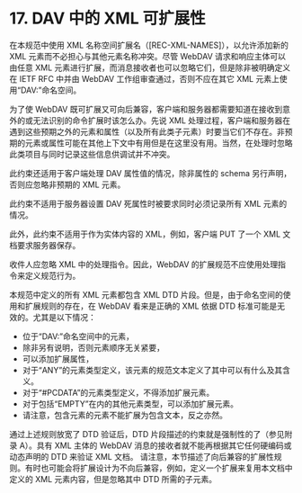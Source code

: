# 17. DAV 中的 XML 可扩展性

在本规范中使用 XML 名称空间扩展名（[REC-XML-NAMES]），以允许添加新的 XML 元素而不必担心与其他元素名称冲突。尽管 WebDAV 请求和响应主体可以由任意 XML 元素进行扩展，而消息接收者也可以忽略它们，但是除非被明确定义在 IETF RFC 中并由 WebDAV 工作组审查通过，否则不应在其它 XML 元素上使用“DAV:”命名空间。

为了使 WebDAV 既可扩展又可向后兼容，客户端和服务器都需要知道在接收到意外的或无法识别的命令扩展时该怎么办。先说 XML 处理过程，客户端和服务器在遇到这些预期之外的元素和属性（以及所有此类子元素）时要当它们不存在。非预期的元素或属性可能在其他上下文中有用但是在这里没有用。当然，在处理时忽略此类项目与同时记录这些信息供调试并不冲突。

此约束还适用于客户端处理 DAV 属性值的情况，除非属性的 schema 另行声明，否则应忽略非预期的 XML 元素。

此约束不适用于服务器设置 DAV 死属性时被要求同时必须记录所有 XML 元素的情况。

此外，此约束不适用于作为实体内容的 XML，例如，客户端 PUT 了一个 XML 文档要求服务器保存。

收件人应忽略 XML 中的处理指令。因此，WebDAV 的扩展规范不应使用处理指令来定义规范行为。

本规范中定义的所有 XML 元素都包含 XML DTD 片段。但是，由于命名空间的使用和扩展规则的存在，在 WebDAV 看来是正确的 XML 依据 DTD 标准可能是无效的。尤其是以下情况：

- 位于“DAV:”命名空间中的元素，
- 除非另有说明，否则元素顺序无关紧要，
- 可以添加扩展属性，
- 对于“ANY”的元素类型定义，该元素的规范文本定义了其中可以有什么及其含义。
- 对于“#PCDATA”的元素类型定义，不得添加扩展元素。
- 对于包括“EMPTY”在内的其他元素类型，可以添加扩展元素。
- 请注意，包含元素的元素不能扩展为包含文本，反之亦然。

通过上述规则放宽了 DTD 验证后，DTD 片段描述的约束就是强制性的了（参见附录 A）。具有 XML 主体的 WebDAV 消息的接收者就不能再根据其它任何硬编码或动态声明的 DTD 来验证 XML 文档。
请注意，本节描述了向后兼容的扩展性规则。有时也可能会将扩展设计为不向后兼容，例如，定义一个扩展来复用本文档中定义的 XML 元素内容，但是忽略其中 DTD 所需的子元素。
